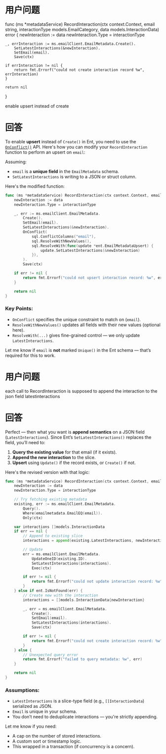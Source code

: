 
# 用户问题
func (ms *metadataService) RecordInteraction(ctx context.Context, email string, interactionType models.EmailCategory, data models.InteractionData) error {
	newInteraction := data
	newInteraction.Type = interactionType

	_, errInteraction := ms.emailClient.EmailMetadata.Create().
		SetLatestInteractions(&newInteraction).
		SetEmail(email).
		Save(ctx)

	if errInteraction != nil {
		return fmt.Errorf("could not create interaction record %w", errInteraction)
	}

	return nil
}


enable upsert instead of create
# 回答
To enable **upsert** instead of `Create()` in Ent, you need to use the [`OnConflict()`]() API. Here's how you can modify your `RecordInteraction` function to perform an upsert on `email`:


Assuming:


- `email` is a **unique field** in the `EmailMetadata` schema.
- `SetLatestInteractions` is writing to a JSON or struct column.

Here's the modified function:


```go
func (ms *metadataService) RecordInteraction(ctx context.Context, email string, interactionType models.EmailCategory, data models.InteractionData) error {
	newInteraction := data
	newInteraction.Type = interactionType

	_, err := ms.emailClient.EmailMetadata.
		Create().
		SetEmail(email).
		SetLatestInteractions(&newInteraction).
		OnConflict(
			sql.ConflictColumns("email"),
			sql.ResolveWithNewValues(),
			sql.ResolveWith(func(update *ent.EmailMetadataUpsert) {
				update.SetLatestInteractions(&newInteraction)
			}),
		).
		Save(ctx)

	if err != nil {
		return fmt.Errorf("could not upsert interaction record: %w", err)
	}

	return nil
}

```

### Key Points:


- `OnConflict` specifies the unique constraint to match on (`email`).
- `ResolveWithNewValues()` updates all fields with their new values (optional here).
- `ResolveWith(...)` gives fine-grained control — we only update `LatestInteractions`.

Let me know if `email` is **not** marked `Unique()` in the Ent schema — that’s required for this to work.
# 用户问题
each call to RecordInteraction  is supposed to append the interaction to the json field latestinteractions
# 回答
Perfect — then what you want is **append semantics** on a JSON field (`LatestInteractions`). Since Ent’s `SetLatestInteractions()` replaces the field, you’ll need to:


1. **Query the existing value** for that email (if it exists).
2. **Append the new interaction** to the slice.
3. **Upsert** using `Update()` if the record exists, or `Create()` if not.

Here's the revised version with that logic:


```go
func (ms *metadataService) RecordInteraction(ctx context.Context, email string, interactionType models.EmailCategory, data models.InteractionData) error {
	newInteraction := data
	newInteraction.Type = interactionType

	// Try fetching existing metadata
	existing, err := ms.emailClient.EmailMetadata.
		Query().
		Where(emailmetadata.EmailEQ(email)).
		Only(ctx)

	var interactions []models.InteractionData
	if err == nil {
		// Append to existing slice
		interactions = append(existing.LatestInteractions, newInteraction)

		// Update
		err = ms.emailClient.EmailMetadata.
			UpdateOneID(existing.ID).
			SetLatestInteractions(interactions).
			Exec(ctx)

		if err != nil {
			return fmt.Errorf("could not update interaction record: %w", err)
		}
	} else if ent.IsNotFound(err) {
		// Create new with the interaction
		interactions = []models.InteractionData{newInteraction}

		_, err = ms.emailClient.EmailMetadata.
			Create().
			SetEmail(email).
			SetLatestInteractions(interactions).
			Save(ctx)

		if err != nil {
			return fmt.Errorf("could not create interaction record: %w", err)
		}
	} else {
		// Unexpected query error
		return fmt.Errorf("failed to query metadata: %w", err)
	}

	return nil
}

```

### Assumptions:


- `LatestInteractions` is a slice-type field (e.g., `[]InteractionData`) serialized as JSON.
- `Email` is unique in your schema.
- You don’t need to deduplicate interactions — you're strictly appending.

Let me know if you need:


- A cap on the number of stored interactions.
- A custom sort or timestamp logic.
- This wrapped in a transaction (if concurrency is a concern).